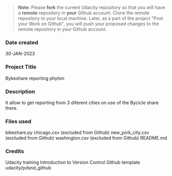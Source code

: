 >**Note**: Please **fork** the current Udacity repository so that you will have a **remote** repository in **your** Github account. Clone the remote repository to your local machine. Later, as a part of the project "Post your Work on Github", you will push your proposed changes to the remote repository in your Github account.

### Date created
30-JAN-2023

### Project Title
Bykeshare reporting phyton

### Description
It allow to get reporting from 3 diferent cities on use of the Bycicle share there.

### Files used
bikeshare.py
chicago.csv (excluded from Github)
new_york_city.csv (excluded from Github)
washington.csv (excluded from Github)
README.md

### Credits
Udacity training Introduction to Version Control
Github template udacity/pdsnd_github

